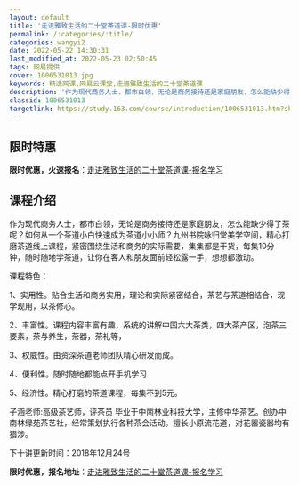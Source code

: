 ```yaml
---
layout: default
title: '走进雅致生活的二十堂茶道课-限时优惠'
permalink: /:categories/:title/
categories: wangyi2
date: 2022-05-22 14:30:31
last_modified_at: 2022-05-23 02:50:45
tags: 网易提供
cover: 1006531013.jpg
keywords: 精选网课,网易云课堂,走进雅致生活的二十堂茶道课
description: '作为现代商务人士，都市白领，无论是商务接待还是家庭朋友，怎么能缺少得了茶呢？如何从一个茶道小白快速成为茶道小小师？九州书'
classid: 1006531013
targetlink: https://study.163.com/course/introduction/1006531013.htm?share=1&shareId=1025206652&utm_campaign=share&utm_medium=iphoneShare&utm_source=&utm_u=1025206652
---
```


## 限时特惠

**限时优惠，火速报名**：[走进雅致生活的二十堂茶道课-报名学习](https://study.163.com/course/introduction/1006531013.htm?share=1&shareId=1025206652&utm_campaign=share&utm_medium=iphoneShare&utm_source=&utm_u=1025206652)

## 课程介绍

作为现代商务人士，都市白领，无论是商务接待还是家庭朋友，怎么能缺少得了茶呢？如何从一个茶道小白快速成为茶道小小师？九州书院咏归堂美学空间，精心打磨茶道线上课程，紧密围绕生活和商务的实际需要，集集都是干货，每集10分钟，随时随地学茶道，让你在客人和朋友面前轻松露一手，想想都激动。



课程特色：

1、实用性。贴合生活和商务实用，理论和实际紧密结合，茶艺与茶道相结合，现学现用，以茶修心。

2、丰富性。课程内容丰富有趣，系统的讲解中国六大茶类，四大茶产区，泡茶三要素，茶与养生，茶器，茶礼等，

3、权威性。由资深茶道老师团队精心研发而成。

4、便利性。随时随地都能点开手机学习

5、经济性。精心打磨的茶道课程，每集不到5元。



子涵老师:高级茶艺师，评茶员  毕业于中南林业科技大学，主修中华茶艺。创办中南林绿苑茶艺社，经常策划执行各种茶会活动。擅长小原流花道，对花器瓷器均有猎涉。



下十讲更新时间：2018年12月24号

**限时优惠，报名地址**：[走进雅致生活的二十堂茶道课-报名学习](https://study.163.com/course/introduction/1006531013.htm?share=1&shareId=1025206652&utm_campaign=share&utm_medium=iphoneShare&utm_source=&utm_u=1025206652)

